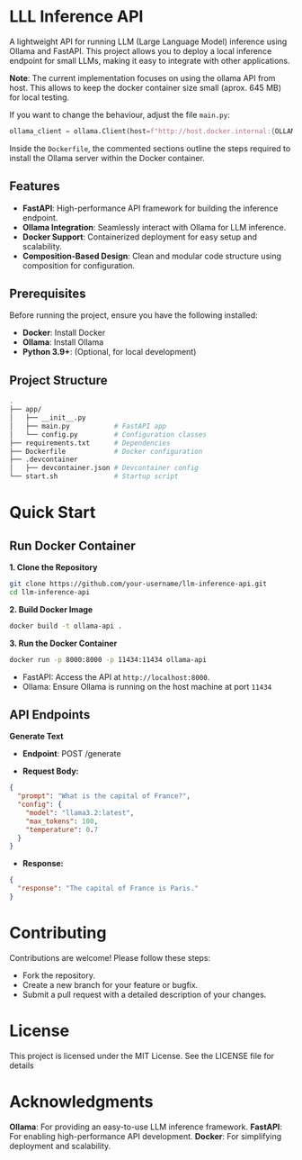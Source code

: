 # LLL Inference API

A lightweight API for running LLM (Large Language Model) inference using Ollama and FastAPI. This project allows you to deploy a local inference endpoint for small LLMs, making it easy to integrate with other applications.

**Note**: The current implementation focuses on using the ollama API from host. This allows to keep the docker container size small (aprox. 645 MB) for local testing.

If you want to change the behaviour, adjust the file `main.py`:

```python
ollama_client = ollama.Client(host=f"http://host.docker.internal:{OLLAMA_PORT}")
```

Inside the `Dockerfile`, the commented sections outline the steps required to install the Ollama server within the Docker container.

## Features

- **FastAPI**: High-performance API framework for building the inference endpoint.
- **Ollama Integration**: Seamlessly interact with Ollama for LLM inference.
- **Docker Support**: Containerized deployment for easy setup and scalability.
- **Composition-Based Design**: Clean and modular code structure using composition for configuration.

## Prerequisites

Before running the project, ensure you have the following installed:

- **Docker**: Install Docker
- **Ollama**: Install Ollama
- **Python 3.9+**: (Optional, for local development)

## Project Structure
```bash
.
├── app/
│   ├── __init__.py
│   ├── main.py           # FastAPI app
│   └── config.py         # Configuration classes
├── requirements.txt      # Dependencies
├── Dockerfile            # Docker configuration
├── .devcontainer       
│   ├── devcontainer.json # Devcontainer config
└── start.sh              # Startup script 
```

# Quick Start

## Run Docker Container

**1. Clone the Repository**

```bash
git clone https://github.com/your-username/llm-inference-api.git
cd llm-inference-api
```

**2. Build Docker Image**
```bash
docker build -t ollama-api .
```
**3. Run the Docker Container**

```bash
docker run -p 8000:8000 -p 11434:11434 ollama-api
```

- FastAPI: Access the API at `http://localhost:8000`.
- Ollama: Ensure Ollama is running on the host machine at port `11434`


## API Endpoints

**Generate Text**

- **Endpoint**: POST /generate

- **Request Body:**

```json
{
  "prompt": "What is the capital of France?",
  "config": {
    "model": "llama3.2:latest",
    "max_tokens": 100,
    "temperature": 0.7
  }
}
``` 

- **Response:**
```json
{
  "response": "The capital of France is Paris."
}
```

# Contributing

Contributions are welcome! Please follow these steps:

- Fork the repository.
- Create a new branch for your feature or bugfix.
- Submit a pull request with a detailed description of your changes.

# License

This project is licensed under the MIT License. See the LICENSE file for details

# Acknowledgments

**Ollama**: For providing an easy-to-use LLM inference framework.
**FastAPI**: For enabling high-performance API development.
**Docker**: For simplifying deployment and scalability.
